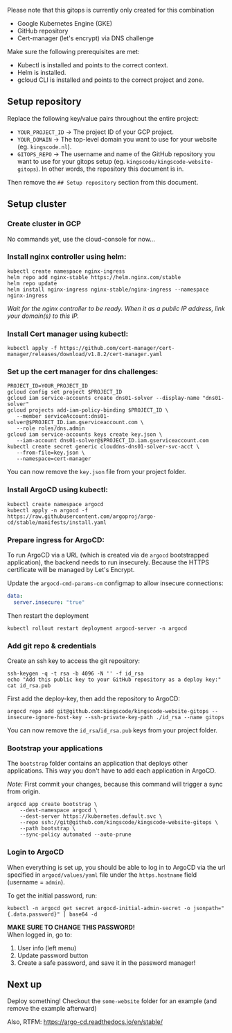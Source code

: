 Please note that this gitops is currently only created for this combination
- Google Kubernetes Engine (GKE)
- GitHub repository
- Cert-manager (let's encrypt) via DNS challenge

Make sure the following prerequisites are met:
- Kubectl is installed and points to the correct context. 
- Helm is installed.
- gcloud CLI is installed and points to the correct project and zone.

## Setup repository

Replace the following key/value pairs throughout the entire project:
- `YOUR_PROJECT_ID` -> The project ID of your GCP project.
- `YOUR_DOMAIN` -> The top-level domain you want to use for your website (eg. `kingscode.nl`).
- `GITOPS_REPO` -> The username and name of the GitHub repository you want to use for your gitops setup (eg. `kingscode/kingscode-website-gitops`). In other words, the repository this document is in.

Then remove the `## Setup repository` section from this document.

## Setup cluster

### Create cluster in GCP

No commands yet, use the cloud-console for now...

### Install nginx controller using helm:
```shell
kubectl create namespace nginx-ingress
helm repo add nginx-stable https://helm.nginx.com/stable
helm repo update
helm install nginx-ingress nginx-stable/nginx-ingress --namespace nginx-ingress
```
_Wait for the nginx controller to be ready. When it as a public IP address, link your domain(s) to this IP._

### Install Cert manager using kubectl:
```shell
kubectl apply -f https://github.com/cert-manager/cert-manager/releases/download/v1.8.2/cert-manager.yaml
```

### Set up the cert manager for dns challenges:
```shell
PROJECT_ID=YOUR_PROJECT_ID
gcloud config set project $PROJECT_ID
gcloud iam service-accounts create dns01-solver --display-name "dns01-solver"
gcloud projects add-iam-policy-binding $PROJECT_ID \
   --member serviceAccount:dns01-solver@$PROJECT_ID.iam.gserviceaccount.com \
   --role roles/dns.admin
gcloud iam service-accounts keys create key.json \
   --iam-account dns01-solver@$PROJECT_ID.iam.gserviceaccount.com
kubectl create secret generic clouddns-dns01-solver-svc-acct \
   --from-file=key.json \
   --namespace=cert-manager
```
You can now remove the `key.json` file from your project folder.

### Install ArgoCD using kubectl:
```shell
kubectl create namespace argocd
kubectl apply -n argocd -f https://raw.githubusercontent.com/argoproj/argo-cd/stable/manifests/install.yaml
```

### Prepare ingress for ArgoCD:
To run ArgoCD via a URL (which is created via de `argocd` bootstrapped application), the backend needs to run insecurely. Because the HTTPS certificate will be managed by Let's Encrypt.

Update the `argocd-cmd-params-cm` configmap to allow insecure connections:
```yaml
data:
  server.insecure: "true"
```

Then restart the deployment
```shell
kubectl rollout restart deployment argocd-server -n argocd
```

### Add git repo & credentials

Create an ssh key to access the git repository:
```shell
ssh-keygen -q -t rsa -b 4096 -N '' -f id_rsa
echo "Add this public key to your GitHub repository as a deploy key:"
cat id_rsa.pub
```
First add the deploy-key, then add the repository to ArgoCD:
```shell
argocd repo add git@github.com:kingscode/kingscode-website-gitops --insecure-ignore-host-key --ssh-private-key-path ./id_rsa --name gitops
```

You can now remove the `id_rsa`/`id_rsa.pub` keys from your project folder.

### Bootstrap your applications
The `bootstrap` folder contains an application that deploys other applications. This way you don't have to add each application in ArgoCD.

_Note:_ First commit your changes, because this command will trigger a sync from origin.

```shell
argocd app create bootstrap \
    --dest-namespace argocd \
    --dest-server https://kubernetes.default.svc \
    --repo ssh://git@github.com/kingscode/kingscode-website-gitops \
    --path bootstrap \
    --sync-policy automated --auto-prune
```

### Login to ArgoCD

When everything is set up, you should be able to log in to ArgoCD via the url specified in `argocd/values/yaml` file under the `https.hostname` field (username = `admin`).

To get the initial password, run: 
```shell
kubectl -n argocd get secret argocd-initial-admin-secret -o jsonpath="{.data.password}" | base64 -d
```

**MAKE SURE TO CHANGE THIS PASSWORD!**<br/>
When logged in, go to:
1. User info (left menu)
2. Update password button
3. Create a safe password, and save it in the password manager!

## Next up
Deploy something! Checkout the `some-website` folder for an example (and remove the example afterward)  

Also, RTFM: https://argo-cd.readthedocs.io/en/stable/ 
